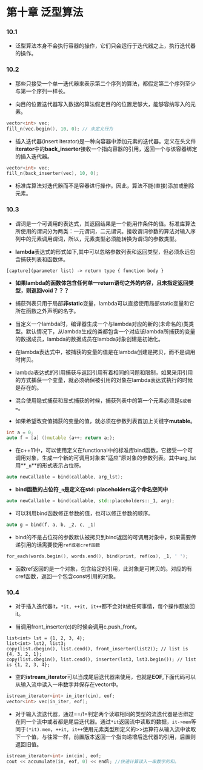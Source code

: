 # 第十章 泛型算法

### 10.1

+ 泛型算法本身不会执行容器的操作，它们只会运行于迭代器之上，执行迭代器的操作。


### 10.2

+ 那些只接受一个单一迭代器来表示第二个序列的算法，都假定第二个序列至少与第一个序列一样长。

+ 向目的位置迭代器写入数据的算法假定目的的位置足够大，能够容纳写入的元素。
```c++
vector<int> vec;
fill_n(vec.begin(), 10, 0); // 未定义行为
```

+ 插入迭代器(insert iterator)是一种向容器中添加元素的迭代器。定义在头文件**iterator**中的**back_inserter**接收一个指向容器的引用，返回一个与该容器绑定的插入迭代器。
```c++
vector<int> vec;
fill_n(back_inserter(vec), 10, 0);
```

+ 标准库算法对迭代器而不是容器进行操作。因此，算法不能(直接)添加或删除元素。


### 10.3

+ 谓词是一个可调用的表达式，其返回结果是一个能用作条件的值。标准库算法所使用的谓词分为两类：一元谓词，二元谓词。接收谓词参数的算法对输入序列中的元素调用谓词，所以，元素类型必须能转换为谓词的参数类型。

+ **lambda**表达式的形式如下,其中可以忽略参数列表和返回类型，但必须永远包含捕获列表和函数体。
```
[capture](parameter list) -> return type { function body }
```

+ **如果lambda的函数体包含任何单一return语句之外的内容，且未指定返回类型，则返回void？？？**

+ 捕获列表只用于局部**非static**变量，lambda可以直接使用局部static变量和它所在函数之外声明的名字。

+ 当定义一个lambda时，编译器生成一个与lambda对应的新的(未命名的)类类型。默认情况下，从lambda生成的类都包含一个对应该lambda所捕获的变量的数据成员，lambda的数据成员在lambda对象创建是初始化。

+ 在lambda表达式中，被捕获的变量的值是在lambda创建是拷贝，而不是调用时拷贝。

+ lambda表达式的引用捕获与返回引用有着相同的问题和限制，如果采用引用的方式捕获一个变量，就必须确保被引用的对象在lambda表达式执行的时候是存在的。

+ 混合使用隐式捕获和显式捕获的时候，捕获列表中的第一个元素必须是`&或者=`。


+ 如果希望改变值捕获的变量的值，就必须在参数列表首加上关键字**mutable**。
```c++
int a = 0;
auto f = [a] ()mutable {a++; return a;};
```
+ 在c++11中，可以使用定义在functional中的标准库bind函数，它接受一个可调用对象，生成一个新的可调用对象来"适应"原对象的参数列表。其中arg_lst用**`_n`**的形式表示占位符。
```c++
auto newCallable = bind(callable, arg_lst);
```
+ **bind函数的占位符`_n`是定义在std::placeholders这个命名空间中**
```c++
auto newCallable = bind(callable, std::placeholders::_1, arg);
```

+ 可以利用bind函数修正参数的值，也可以修正参数的顺序。
```c++
auto g = bind(f, a, b, _2, c, _1)
```

+ bind的不是占位符的参数默认被拷贝到bind返回的可调用对象中，如果需要传递引用的话需要使用`ref或者cref函数`
```c++
for_each(words.begin(), words.end(), bind(print, ref(os), _1, ' ');
```

+ 函数ref返回的是一个对象，包含给定的引用，此对象是可拷贝的。对应的有cref函数，返回一个包含const引用的对象。

### 10.4

+ 对于插入迭代器it，`*it, ++it, it++`都不会对it做任何事情，每个操作都放回it。

+ 当调用front_inserter(c)的时候会调用c.push_front。
```
list<int> lst = {1, 2, 3, 4};
list<int> lst2, list3;
copy(list.cbegin(), list.cend(), front_inserter(list2)); // list is {4, 3, 2, 1};
copy(list.cbegin(), list.cend(), inserter(lst3, lst3.begin()); // list is {1, 2, 3, 4};
```

+ 空的**istream_iterator**可以当成尾后迭代器来使用，也就是**EOF**,下面代码可以从输入流中读入一串数字并保存在vector中。
```c++
istream_iterator<int> in_iter(cin), eof;
vector<int> vec(in_iter, eof);
```

+ 对于输入流迭代器，通过==/!=判定两个读取相同的类型的流迭代器是否绑定在同一个流中或者都是尾后迭代器。通过`*it`返回流中读取的数据，`it->mem`等同于`(*it).mem`，`++it, it++`使用元素类型所定义的>>运算符从输入流中读取下一个值，与往常一样，前置版本返回一个指向递增后迭代器的引用，后置则返回旧值。
```c++
istream_iterator<int> in(cin), eof;
cout << accumulate(in, eof, 0) << endl; //快速计算读入一串数字的和。
```
